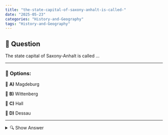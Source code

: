 ```yaml
---
title: "the-state-capital-of-saxony-anhalt-is-called-"
date: "2025-05-23"
categories: "History-and-Geography"
tags: "History-and-Geography"
---
```


## 📌 **Question**

The state capital of Saxony-Anhalt is called ...



---

### 📝 **Options:**

🔘 **A)** Magdeburg

🔘 **B)** Wittenberg

🔘 **C)** Hall

🔘 **D)** Dessau

---

<details>
  <summary>🔍 Show Answer</summary>

  <p>
💡  <b>Correct Answer:</b>  a
  </p>
  <p>
    📖<b>Explanation:</b>
    
  </p>
</details>
